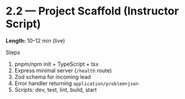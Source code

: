 # 2.2 — Project Scaffold (Instructor Script)

**Length:** 10–12 min (live)

Steps
1) pnpm/npm init + TypeScript + tsx
2) Express minimal server (`/health` route)
3) Zod schema for incoming lead
4) Error handler returning `application/problem+json`
5) Scripts: dev, test, lint, build, start
